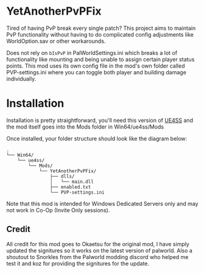 # YetAnotherPvPFix

Tired of having PvP break every single patch? This project aims to maintain PvP functionality without having to do complicated config adjustments like WorldOption.sav or other workarounds.

Does not rely on `bIsPvP` in PalWorldSettings.ini which breaks a lot of functionality like mounting and being unable to assign certain player status points. This mod uses its own config file in the mod's own folder called PVP-settings.ini where you can toggle both player and building damage individually.

# Installation

Installation is pretty straightforward, you'll need this version of [UE4SS](https://github.com/Okaetsu/RE-UE4SS/releases/tag/experimental-palworld) and the mod itself goes into the Mods folder in Win64/ue4ss/Mods

Once installed, your folder structure should look like the diagram below:

```
.
└── Win64/
    └── ue4ss/
        └── Mods/
            └── YetAnotherPvPFix/
                ├── dlls/
                │   └── main.dll
                ├── enabled.txt
                └── PVP-settings.ini
```

Note that this mod is intended for Windows Dedicated Servers only and may not work in Co-Op (Invite Only sessions).

## Credit
All credit for this mod goes to Okaetsu for the original mod, I have simply updated the signitures so it works on the latest version of palworld. Also a shoutout to Snorkles from the Palworld modding discord who helped me test it and koz for providing the signitures for the update.
